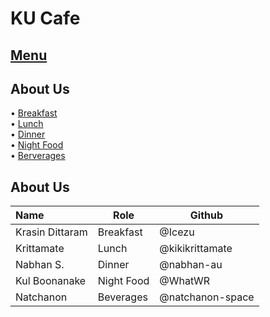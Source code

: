# KU Cafe

## [Menu](Menu.md)

## About Us

• [Breakfast](Menu.md/#Breakfast)    
• [Lunch](Menu.md#Lunch)    
• [Dinner](Menu.md/#dinner-menu)    
• [Night Food](Menu.md/#Night-Food)    
• [Berverages](Menu.md#Beverages)

## About Us

| Name      | Role      | Github          |
|:----------|-----------|-----------------|
| Krasin Dittaram | Breakfast | @Icezu |
| Krittamate | Lunch |@kikikrittamate |
| Nabhan S. | Dinner | @nabhan-au |
| Kul Boonanake | Night Food |@WhatWR |
| Natchanon | Beverages | @natchanon-space |